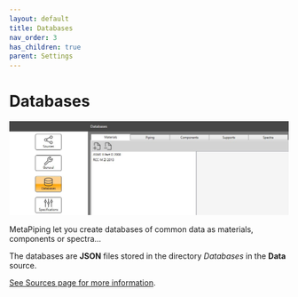 ```yaml
---
layout: default
title: Databases
nav_order: 3
has_children: true
parent: Settings
---
```


# Databases

![Image](../../Images/Databases.jpg)

MetaPiping let you create databases of common data as materials, components or spectra...

The databases are **JSON** files stored in the directory *Databases* in the **Data** source.

[See Sources page for more information](https://documentation.metapiping.com/Settings/Sources.html).

